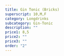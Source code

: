 ```yaml
---
title: Gin Tonic (Bricks)
superscript: 10,M,F
category: Longdrinks
subcategory: Gin-Tonic
description: ""
price1: 8,5
price2: ""
price3: ""
order: "2"
---
```

